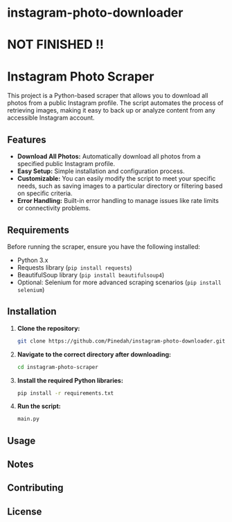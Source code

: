# instagram-photo-downloader

# NOT FINISHED !!

# Instagram Photo Scraper

This project is a Python-based scraper that allows you to download all photos from a public Instagram profile. The script automates the process of retrieving images, making it easy to back up or analyze content from any accessible Instagram account.

## Features

- **Download All Photos:** Automatically download all photos from a specified public Instagram profile.
- **Easy Setup:** Simple installation and configuration process.
- **Customizable:** You can easily modify the script to meet your specific needs, such as saving images to a particular directory or filtering based on specific criteria.
- **Error Handling:** Built-in error handling to manage issues like rate limits or connectivity problems.

## Requirements

Before running the scraper, ensure you have the following installed:

- Python 3.x
- Requests library (`pip install requests`)
- BeautifulSoup library (`pip install beautifulsoup4`)
- Optional: Selenium for more advanced scraping scenarios (`pip install selenium`)

## Installation

1. **Clone the repository:**
   ```bash
   git clone https://github.com/Pinedah/instagram-photo-downloader.git

2. **Navigate to the correct directory after downloading:**
   ```bash
   cd instagram-photo-scraper

3. **Install the required Python libraries:**
   ```bash
   pip install -r requirements.txt
   
4. **Run the script:**
   ```bash
   main.py

## Usage 

## Notes 

## Contributing

## License



